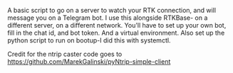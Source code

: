 A basic script to go on a server to watch your RTK connection, and will message you on a Telegram bot. 
I use this alongside RTKBase- on a different server, on a different network.
You'll have to set up your own bot, fill in the chat id, and bot token.
And a virtual environment.
Also set up the python script to run on bootup-I did this with systemctl.

Credit for the ntrip caster code goes to https://github.com/MarekGalinski/pyNtrip-simple-client
